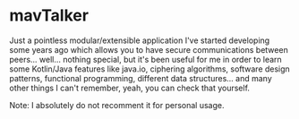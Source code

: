 # mavTalker

Just a pointless modular/extensible application I've started developing some years ago which allows
you to have secure communications
between peers... well... nothing special, but it's been useful for me in order to learn some Kotlin/Java features
like java.io, ciphering algorithms, software design patterns, functional programming, 
different data structures... and many other things I can't remember, yeah, you can check that yourself.

Note: I absolutely do not recomment it for personal usage.

